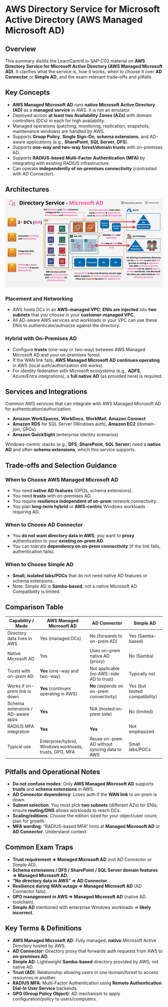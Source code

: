 # AWS Directory Service for Microsoft Active Directory (AWS Managed Microsoft AD)

## Overview

This summary distills the LearnCantrill.io SAP-C02 material on **AWS Directory Service for Microsoft Active Directory (AWS Managed Microsoft AD)**. It clarifies what the service is, how it works, when to choose it over **AD Connector** or **Simple AD**, and the exam-relevant trade-offs and pitfalls.

## Key Concepts

- **AWS Managed Microsoft AD** runs **native Microsoft Active Directory (AD)** as a **managed service** in AWS. It is not an emulator.
- Deployed across **at least two Availability Zones (AZs)** with domain controllers (DCs) in each for high availability.
- Managed operations (patching, monitoring, replication, snapshots, maintenance windows) are handled by AWS.
- Supports **Group Policy**, **Single Sign-On**, **schema extensions**, and AD-aware applications (e.g., **SharePoint**, **SQL Server**, **DFS**).
- Supports **one-way and two-way forest/domain trusts** with on-premises AD.
- Supports **RADIUS-based Multi-Factor Authentication (MFA)** by integrating with existing RADIUS infrastructure.
- Can operate **independently of on-premises connectivity** (contrasted with AD Connector).

## Architectures

![alt text](image-16.png)

### Placement and Networking

- AWS hosts DCs in an **AWS-managed VPC**; **ENIs are injected** into **two subnets** that you choose in your **customer-managed VPC**.
- All AD-aware AWS services and workloads in your VPC can use these ENIs to authenticate/authorize against the directory.

### Hybrid with On-Premises AD

- Configure **trusts** (one-way or two-way) between AWS Managed Microsoft AD and your on-premises forest.
- If the WAN link fails, **AWS Managed Microsoft AD continues operating** in AWS (local auth/authorization still works).
- For identity federation with Microsoft ecosystems (e.g., **ADFS**, Azure/Entra integrations), a **full native AD** (as provided here) is required.

## Services and Integrations

Common AWS services that can integrate with AWS Managed Microsoft AD for authentication/authorization:

- **Amazon WorkSpaces**, **WorkDocs**, **WorkMail**, **Amazon Connect**
- **Amazon RDS** for SQL Server (Windows auth), **Amazon EC2** (domain-join, GPOs)
- **Amazon QuickSight** (enterprise identity scenarios)

Windows-centric stacks (e.g., **DFS**, **SharePoint**, **SQL Server**) need a **native AD** and often **schema extensions**, which this service supports.

## Trade-offs and Selection Guidance

### When to Choose AWS Managed Microsoft AD

- You need **native AD features** (GPOs, schema extensions).
- You need **trusts** with on-premises AD.
- You require **resilience independent of on-prem** network connectivity.
- You plan **long-term hybrid** or **AWS-centric** Windows workloads requiring AD.

### When to Choose AD Connector

- You **do not want directory data in AWS**; you want to **proxy** authentication to your **existing on-prem AD**.
- You can tolerate **dependency on on-prem connectivity** (if the link fails, authentication fails).

### When to Choose Simple AD

- **Small, isolated labs/POCs** that do not need native AD features or schema extensions.
- Note: Simple AD is **Samba-based**, not a native Microsoft AD. Compatibility is limited.

## Comparison Table

| Capability / Mode                 | AWS Managed Microsoft AD                               | AD Connector                                 | Simple AD                       |
| --------------------------------- | ------------------------------------------------------ | -------------------------------------------- | ------------------------------- |
| Directory data lives in AWS       | Yes (managed DCs)                                      | No (forwards to on-prem AD)                  | Yes (Samba-based)               |
| Native Microsoft AD               | Yes                                                    | Uses on-prem native AD (proxy)               | No (Samba)                      |
| Trusts with on-prem AD            | **Yes** (one-way and two-way)                          | Not applicable (no AWS-side AD to trust)     | Typically not                   |
| Works if on-prem link is down     | **Yes** (continues operating in AWS)                   | **No** (depends on on-prem connectivity)     | Yes (but limited compatibility) |
| Schema extensions / AD-aware apps | **Yes**                                                | N/A (hosted on-prem side)                    | No (limited)                    |
| RADIUS MFA integration            | **Yes**                                                | **Yes**                                      | Not emphasized                  |
| Typical use                       | Enterprise/hybrid, Windows workloads, trusts, GPO, MFA | Reuse on-prem AD without syncing data to AWS | Small labs/POCs                 |

## Pitfalls and Operational Notes

- **Do not confuse modes**: Only **AWS Managed Microsoft AD** supports **trusts** and **schema extensions** in AWS.
- **AD Connector dependency**: Loses auth if the **WAN link** to on-prem is down.
- **Subnet selection**: You must pick **two subnets** (different AZs) for ENIs; ensure **routing/DNS** allows workloads to reach DCs.
- **Scaling/editions**: Choose the edition sized for your object/user count; plan for growth.
- **MFA wording**: “RADIUS-based MFA” hints at **Managed Microsoft AD** or **AD Connector**. Understand context.

## Common Exam Traps

- **Trust requirement ⇒ Managed Microsoft AD** (not AD Connector or Simple AD).
- **Schema extensions / DFS / SharePoint / SQL Server domain features ⇒ Managed Microsoft AD**.
- **“No directory data in AWS” ⇒ AD Connector**.
- **Resilience during WAN outage ⇒ Managed Microsoft AD** (AD Connector fails).
- **GPO management in AWS ⇒ Managed Microsoft AD** (native AD toolchain).
- **Simple AD** mentioned with enterprise Windows workloads ⇒ **likely incorrect**.

## Key Terms & Definitions

- **AWS Managed Microsoft AD**: Fully managed, **native** Microsoft Active Directory hosted by AWS.
- **AD Connector**: Directory proxy that forwards auth requests from AWS to **on-premises AD**.
- **Simple AD**: Lightweight **Samba-based** directory provided by AWS; not native AD.
- **Trust (AD)**: Relationship allowing users in one domain/forest to access resources in another.
- **RADIUS MFA**: Multi-Factor Authentication using **Remote Authentication Dial-In User Service** backends.
- **GPO (Group Policy Object)**: AD mechanism to apply configuration/policy to users/computers.
